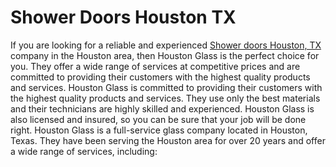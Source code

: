 # Shower Doors Houston TX
If you are looking for a reliable and experienced [Shower doors Houston, TX](https://www.houstonabsoluteglassworks.com/) company in the Houston area, then Houston Glass is the perfect choice for you. They offer a wide range of services at competitive prices and are committed to providing their customers with the highest quality products and services. Houston Glass is committed to providing their customers with the highest quality products and services. They use only the best materials and their technicians are highly skilled and experienced. Houston Glass is also licensed and insured, so you can be sure that your job will be done right. Houston Glass is a full-service glass company located in Houston, Texas. They have been serving the Houston area for over 20 years and offer a wide range of services, including:

